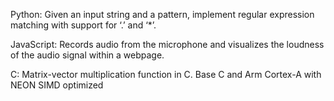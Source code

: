 Python: Given an input string and a pattern, implement regular expression matching with support for ‘.’ and ‘*’.

JavaScript: Records audio from the microphone and visualizes the loudness of the audio signal within a webpage.

C: Matrix-vector multiplication function in C. Base C and Arm Cortex-A with NEON SIMD optimized
